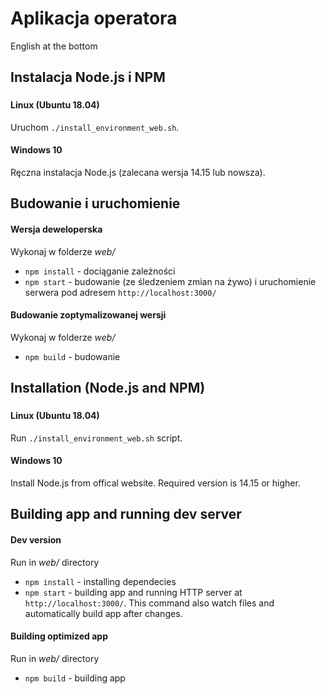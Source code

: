# Aplikacja operatora
English at the bottom
## Instalacja Node.js i NPM
### 
#### Linux (Ubuntu 18.04)
Uruchom `./install_environment_web.sh`.
#### Windows 10
Ręczna instalacja Node.js (zalecana wersja 14.15 lub nowsza).

## Budowanie i uruchomienie
#### Wersja deweloperska
Wykonaj w folderze *web/*
* `npm install` - dociąganie zależności
* `npm start` - budowanie (ze śledzeniem zmian na żywo) i uruchomienie serwera pod adresem `http://localhost:3000/`

#### Budowanie zoptymalizowanej wersji
Wykonaj w folderze *web/*
* `npm build` - budowanie

## Installation (Node.js and NPM)
### 
#### Linux (Ubuntu 18.04)
Run `./install_environment_web.sh` script.
#### Windows 10
Install Node.js from offical website. Required version is 14.15 or higher.

## Building app and running dev server
#### Dev version
Run in *web/* directory
* `npm install` - installing dependecies
* `npm start` - building app and running HTTP server at `http://localhost:3000/`. This command also watch files and automatically build app after changes.

#### Building optimized app
Run in *web/* directory
* `npm build` - building app

